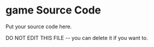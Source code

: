game Source Code
===

Put your source code here.



DO NOT EDIT THIS FILE -- you can delete it if you want to.
